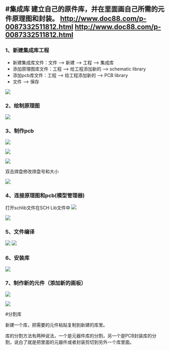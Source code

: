 #集成库
建立自己的原件库，并在里面画自己所需的元件原理图和封装。
http://www.doc88.com/p-0087332511812.html
http://www.doc88.com/p-0087332511812.html
--------------------------

### 1、新建集成库工程
* 新建集成库文件：文件 --> 新建 --> 工程 --> 集成库
* 添加原理图库文件：工程 --> 给工程添加新的 --> schematic library
* 添加pcb库文件：工程 --> 给工程添加新的 --> PCB library
* 文件 --> 保存

![](/assets/集成库结构.png)

### 2、绘制原理图
![](/assets/集成库绘制原理图.jpg)

### 3、制作pcb
![](/assets/集成库pcb封装.jpg)

![](/assets/集成库pcb封装1.jpg)

![](/assets/集成库pcb封装2.jpg)

双击焊盘修改焊盘号和大小

![](/assets/集成库pcb封装3.png)

### 4、连接原理图和pcb(模型管理器)
打开schlib文件在SCH Lib文件中 
![](/assets/集成库连接原理图和pcb.jpg)

![](/assets/集成库连接原理图和pcb1.jpg)

### 5、文件编译

![](/assets/集成库文件编译.jpg)
![](/assets/集成库文件编译1.jpg)

### 6、安装库
![](/assets/集成库添加库.jpg)

### 7、制作新的元件（添加新的画板）

![](/assets/集成库添加画板.png)

![](/assets/集成库添加画板1.jpg)


#分割库

新建一个库，把需要的元件粘贴复制到新建的库里。

库的分割方法有两种说法，一个是元器件库的分割，另一个是PCB封装库的分割，说白了就是把里面的元器件或者封装剪切到另外一个库里面。
